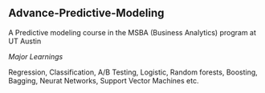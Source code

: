 ## Advance-Predictive-Modeling

A Predictive modeling course in the MSBA (Business Analytics) program at UT Austin

*Major Learnings*

Regression, Classification, A/B Testing, Logistic, Random forests, Boosting, Bagging, Neurat Networks, Support Vector Machines etc.
